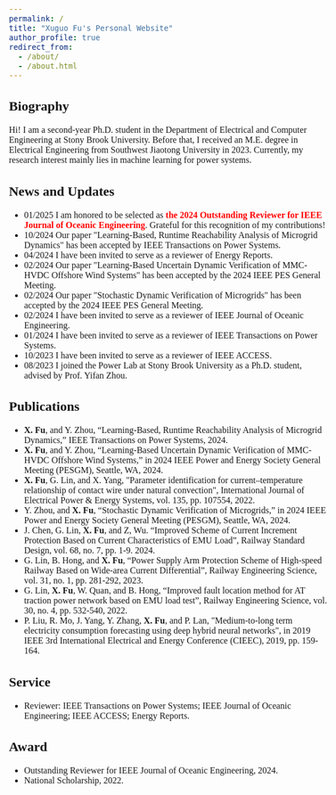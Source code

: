 ```yaml
---
permalink: /
title: "Xuguo Fu's Personal Website"
author_profile: true
redirect_from: 
  - /about/
  - /about.html
---
```


<style>
  body {
    font-family: Georgia, serif;
    font-size: 16px;
  }
</style>

## Biography
Hi! I am a second-year Ph.D. student in the Department of Electrical and Computer Engineering at Stony Brook University. Before that, I received an M.E. degree in Electrical Engineering from Southwest Jiaotong University in 2023. Currently, my research interest mainly lies in machine learning for power systems.

## News and Updates
- 01/2025 I am honored to be selected as <span style="color: red;">**the 2024 Outstanding Reviewer for IEEE Journal of Oceanic Engineering**</span>. Grateful for this recognition of my contributions!
- 10/2024 Our paper "Learning-Based, Runtime Reachability Analysis of Microgrid Dynamics" has been accepted by IEEE Transactions on Power Systems.
- 04/2024 I have been invited to serve as a reviewer of Energy Reports.
- 02/2024 Our paper "Learning-Based Uncertain Dynamic Verification of MMC-HVDC Offshore Wind Systems" has been accepted by the 2024 IEEE PES General Meeting.
- 02/2024 Our paper "Stochastic Dynamic Verification of Microgrids" has been accepted by the 2024 IEEE PES General Meeting.
- 02/2024 I have been invited to serve as a reviewer of IEEE Journal of Oceanic Engineering.
- 01/2024 I have been invited to serve as a reviewer of IEEE Transactions on Power Systems.
- 10/2023 I have been invited to serve as a reviewer of IEEE ACCESS.
- 08/2023 I joined the Power Lab at Stony Brook University as a Ph.D. student, advised by Prof. Yifan Zhou.

## Publications
-	**X. Fu**, and Y. Zhou, “Learning-Based, Runtime Reachability Analysis of Microgrid Dynamics,” IEEE Transactions on Power Systems, 2024.
-	**X. Fu**, and Y. Zhou, “Learning-Based Uncertain Dynamic Verification of MMC-HVDC Offshore Wind Systems,” in 2024 IEEE Power and Energy Society General Meeting (PESGM), Seattle, WA, 2024.
-	**X. Fu**, G. Lin, and X. Yang, "Parameter identification for current–temperature relationship of contact wire under natural convection", International Journal of Electrical Power & Energy Systems, vol. 135, pp. 107554, 2022.
-	Y. Zhou, and **X. Fu**, “Stochastic Dynamic Verification of Microgrids,” in 2024 IEEE Power and Energy Society General Meeting (PESGM), Seattle, WA, 2024.
-	J. Chen, G. Lin, **X. Fu**, and Z, Wu. “Improved Scheme of Current Increment Protection Based on Current Characteristics of EMU Load”, Railway Standard Design, vol. 68, no. 7, pp. 1-9. 2024.
-	G. Lin, B. Hong, and **X. Fu**, “Power Supply Arm Protection Scheme of High-speed Railway Based on Wide-area Current Differential”, Railway Engineering Science, vol. 31, no. 1, pp. 281-292, 2023.
-	G. Lin, **X. Fu**, W. Quan, and B. Hong, “Improved fault location method for AT traction power network based on EMU load test”, Railway Engineering Science, vol. 30, no. 4, pp. 532-540, 2022.
-	P. Liu, R. Mo, J. Yang, Y. Zhang, **X. Fu**, and P. Lan, "Medium-to-long term electricity consumption forecasting using deep hybrid neural networks", in 2019 IEEE 3rd International Electrical and Energy Conference (CIEEC), 2019, pp. 159-164.

## Service
-	Reviewer: IEEE Transactions on Power Systems; IEEE Journal of Oceanic Engineering; IEEE ACCESS; Energy Reports.

## Award
-	Outstanding Reviewer for IEEE Journal of Oceanic Engineering, 2024.
-	National Scholarship, 2022.
